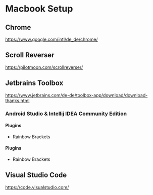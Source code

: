 # Macbook Setup

## Chrome
https://www.google.com/intl/de_de/chrome/

## Scroll Reverser
https://pilotmoon.com/scrollreverser/

## Jetbrains Toolbox
https://www.jetbrains.com/de-de/toolbox-app/download/download-thanks.html

### Android Studio & Intellij IDEA Community Edition

#### Plugins
* Rainbow Brackets


#### Plugins
* Rainbow Brackets

## Visual Studio Code
https://code.visualstudio.com/

##
